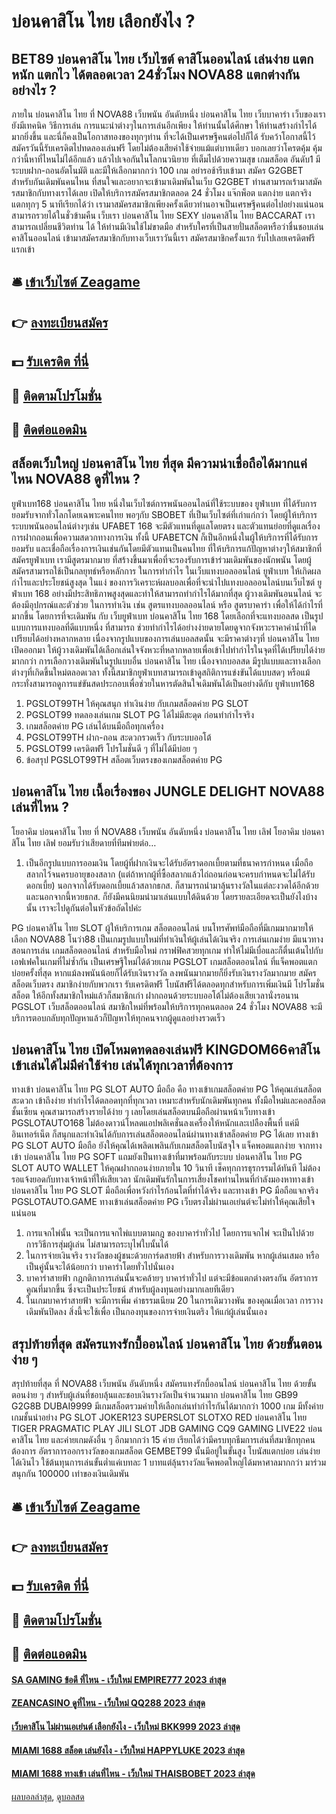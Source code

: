 # บ่อนคาสิโน ไทย เลือกยังไง ?
## BET89 บ่อนคาสิโน ไทย เว็บไซต์ คาสิโนออนไลน์ เล่นง่าย แตกหนัก แตกไว ได้ตลอดเวลา 24ชั่วโมง NOVA88 แตกต่างกันอย่างไร ?
ภายใน บ่อนคาสิโน ไทย ที่ NOVA88 เว็บพนัน อันดับหนึ่ง บ่อนคาสิโน ไทย เว็บบาคาร่า เว็บของเรายังมีเทคนิค วิธีการเล่น การแนะนำต่างๆในการเล่นอีกเพียง ให้ท่านนั้นได้ศึกษา ให้ท่านสร้างกำไรได้มากยิ่งขึ้น และนี่ก็คงเป็นโอกาสทองของทุกๆท่าน ที่จะได้เป็นเศรษฐีคนต่อไปก็ได้ รับคว้าโอกาสนี้ไว้สมัครวันนี้รับเครดิตไปทดลองเล่นฟรี โดยไม่ต้องเสียค่าใช้จ่ายแม้แต่บาทเดียว บอกเลยว่าโครตคุ้ม คุ้มกว่านี้หาที่ไหนไม่ได้อีกแล้ว แล้วไปเจอกันในโลกนวนิยาย ที่เต็มไปด้วยความสุข เกมสล็อต อันดับ1 มีระบบฝาก-ถอนอัตโนมัติ และมีให้เลือกมากกว่า 100 เกม อย่ารอช้ารีบเข้ามา สมัคร G2GBET
สำหรับกันเดิมพันคนไหน ที่สนใจและอยากจะเข้ามาเดิมพันในเว็บ G2GBET ท่านสามารถเร้ามาสมัครสมาชิกกับทางเราได้เลย เปิดให้บริการสมัครสมาชิกตลอด 24 ชั่วโมง แจ๊กพ็อต แตกง่าย แตกจริง แตกทุกๆ 5 นาทีเรียกได้ว่า เรามาสมัครสมาชิกเพียงครั้งเดียวท่านอาจเป็นเศรษฐีคนต่อไปอย่างแน่นอน สามารถรวยได้ในชั่วข้ามคืน เว็บเรา บ่อนคาสิโน ไทย SEXY บ่อนคาสิโน ไทย BACCARAT เราสามารถเปลี่ยนชีวิตท่าน ได้ ให้ท่านมีเงินใช้ไม่ขาดมือ สำหรับใครที่เป็นสายปั่นสล็อตหรือว่าชื่นชอบเล่นคาสิโนออนไลน์ เข้ามาสมัครสมาชิกกับทางเว็บเราวันนี้เรา สมัครสมาชิกครั้งแรก รับไปเลยเครดิตฟรีแรกเข้า

## 🛎 [เข้าเว็บไซต์ Zeagame](https://bit.ly/3SdLNi2)
## 👉 [ลงทะเบียนสมัคร](https://bit.ly/3SdLNi2)
## 💵 [รับเครดิต ที่นี่](https://bit.ly/3dyRKHj)
## 👑 [ติดตามโปรโมชั่น](https://bit.ly/3dyRKHj)
## 📱 [ติดต่อแอดมิน](https://bit.ly/3dyRKHj)

## สล็อตเว็บใหญ่ บ่อนคาสิโน ไทย ที่สุด มีความน่าเชื่อถือได้มากแค่ไหน NOVA88 ดูที่ไหน ?
ยูฟ่าเบท168 บ่อนคาสิโน ไทย หนึ่งในเว็บไซต์การพนันออนไลน์ที่ใช้ระบบของ ยูฟ่าเบท ที่ได้รับการยอมรับจากทั่วโลกโดยเฉพาะคนไทย พอๆกับ SBOBET ที่เป็นเว็บไซต์ที่เก่าแก่กว่า โดยผู้ให้บริการระบบพนันออนไลน์ต่างๆเช่น UFABET 168 จะมีตัวแทนที่ดูแลโดยตรง และตัวแทนย่อยที่ดูแลเรื่องการฝากถอนเพื่อความสดวกทางการเงิน ทั้งนี้ UFABETCN ก็เป็นอีกหนึ่งในผู้ให้บริการที่ได้รับการยอมรับ และเชื่อถือเรื่องการเงินเช่นกันโดยมีตัวแทนเป็นคนไทย ที่ให้บริการแก้ปัญหาต่างๆให้สมาชิกที่สมัครยูฟ่าเบท
เรามีสูตรมากมาย ที่สร้างขึ้นมาเพื่อที่จะรองรับการเข้าร่วมเดิมพันของนักพนัน โดยผู้สมัครสามารถใช้เป็นกลยุทธ์หรือหลักการ ในการทำกำไร ในเว็บแทงบอลออนไลน์ ยูฟ่าเบท ให้เกิดผลกำไรและประโยชน์สูงสุด ในแง่ ของการวิเคราะห์ผลบอลเพื่อที่จะนำไปแทงบอลออนไลน์บนเว็บไซต์ ยูฟ่าเบท 168 อย่างมีประสิทธิภาพสูงสุดและทำให้สามารถทำกำไรได้มากที่สุด ผู้วางเดิมพันอนนไลน์ จะต้องมีอุปกรณ์และตัวช่วย ในการทำเงิน เช่น สูตรแทงบอลออนไลน์ หรือ สูตรบาคาร่า เพื่อให้ได้กำไรที่มากขึ้น โดยการที่จะเดิมพัน กับ เว็บยูฟ่าเบท บ่อนคาสิโน ไทย 168 โดยเลือกที่จะแทงบอลสด เป็นรูปแบบการแทงบอลที่ดีแบบหนึ่ง ที่สามารถ ช่วยทำกำไรได้อย่างง่ายดายโดยดูจากจังหวะราคาค่าน้ำที่ไดเปรียบได้อย่างหลากหลาย เนื่องจากรูปแบบของการเล่นบอลสดนั้น จะมีราคาต่างๆที่ บ่อนคาสิโน ไทย เปิดออกมา ให้ผู้วางเดิมพันได้เลือกเล่นใจจังหวะที่หลากหลายเพื่อเข้าไปทำกำไรในจุดที่ได้เปรียบได้ง่ายมากกว่า การเลือกวางเดิมพันในรูปแบบอื่น บ่อนคาสิโน ไทย เนื่องจากบอลสด มีรูปแบบและทางเลือกต่างๆที่เกิดขึ้นใหม่ตลอดเวลา ทั้งนี้สมาชิกยูฟ่าเบทสามารถเข้าดูสถิติการแข่งขันได้แบบสดๆ หรือแม้กระทั่งสามารถดูการแข่ขันสดประกอบเพื่อช่วยในหารตัดสินใจเดิมพันได้เป็นอย่างดีกับ ยูฟ่าเบท168
1. PGSLOT99TH ให้คุณสนุก ทำเงินง่าย กับเกมสล็อตค่าย PG SLOT
2. PGSLOT99 ทดลองเล่นเกม SLOT PG ได้ไม่มีสะดุด ก่อนทำกำไรจริง
3. เกมสล็อตค่าย PG เล่นได้บนมือถือทุกเครื่อง
4. PGSLOT99TH ฝาก-ถอน สะดวกรวดเร็ว กับระบบออโต้
5. PGSLOT99 เครดิตฟรี โปรโมชั่นดี ๆ ที่ไม่ได้มีบ่อย ๆ
6. ข้อสรุป PGSLOT99TH สล็อตเว็บตรงของเกมสล็อตค่าย PG

## บ่อนคาสิโน ไทย เนื้อเรื่องของ JUNGLE DELIGHT NOVA88 เล่นที่ไหน ?
โยอาคิม บ่อนคาสิโน ไทย ที่ NOVA88 เว็บพนัน อันดับหนึ่ง บ่อนคาสิโน ไทย เลิฟ โยอาคิม บ่อนคาสิโน ไทย เลิฟ ยอมรับว่าเสียดายที่ทีมพ่ายต่อ…
1. เป็นอีกรูปแบบการออมเงิน โดยผู้ที่ฝากเงินจะได้รับอัตราดอกเบี้ยตามที่ธนาคารกำหนด เมื่อถือสลากไว้จนครบอายุของสลาก (แต่ถ้าหากผู้ที่ซื้อสลากแล้วไถ่ถอนก่อนจะครบกำหนดจะไม่ได้รับดอกเบี้ย) นอกจากได้รับดอกเบี้ยแล้วสลากธกส. ก็สามารถนำมาลุ้นรางวัลในแต่ละงวดได้อีกด้วย และนอกจากนี้หวยธกส. ก็ยังมีคนนิยมนำมาเล่นแบบใต้ดินด้วย โดยรายละเอียดจะเป็นยังไงบ้างนั้น เราจะไปดูกันต่อในหัวข้อถัดไปค่ะ

PG บ่อนคาสิโน ไทย SLOT ผู้ให้บริการเกม สล็อตออนไลน์ บนโทรศัพท์มือถือที่มีเกมมากมายให้เลือก NOVA88 โนว่า88 เป็นเกมรูปแบบใหม่ที่ทำเงินให้ผู้เล่นได้เงินจริง การเล่นเกมง่าย มีแนวทางสอนการเล่น เกมสล็อตออนไลน์ สำหรับมือใหม่ กราฟฟิคสวยทุกเกม ทำให้ไม่มีเบื่อและก็ตื่นเต้นไปกับเอฟเฟคในเกมที่ไม่ซ้ำกัน เป็นเศรษฐีใหม่ได้ด้วยเกม PGSLOT เกมสล็อตออนไลน์ ที่แจ็คพอตแตกบ่อยครั้งที่สุด หากแม้ลงพนันน้อยก็ได้รับเงินรางวัล ลงพนันมากมายก็ยิ่งรับเงินรางวัลมากมาย สมัครสล็อตเว็บตรง สมาชิกง่ายกับพวกเรา รับเครดิตฟรี โบนัสฟรีได้ตลอดทุกสำหรับการเพิ่มเงินมี โปรโมชั่นสล็อต ให้อีกทั้งสมาชิกใหม่แล้วก็สมาชิกเก่า ฝากถอนด้วยระบบออโต้ไม่ต้องเสียเวลานั่งรอนาน PGSLOT เว็บสล็อตออนไลน์ สมาชิกใหม่ที่พร้อมให้บริการทุกคนตลอด 24 ชั่วโมง NOVA88 จะมีบริการตอบกลับทุกปัญหาแล้วก็ปัญหาให้ทุกคนจากผู้ดูแลอย่างรวดเร็ว

## บ่อนคาสิโน ไทย เปิดโหมดทดลองเล่นฟรี KINGDOM66คาสิโน เข้าเล่นได้ไม่มีค่าใช้จ่าย เล่นได้ทุกเวลาที่ต้องการ
ทางเข้า บ่อนคาสิโน ไทย PG SLOT AUTO มือถือ คือ ทางเข้าเกมสล็อตค่าย PG ให้คุณเล่นสล็อตสะดวก เข้าถึงง่าย ทำกำไรได้ตลอดทุกที่ทุกเวลา เหมาะสำหรับนักเดิมพันทุกคน ทั้งมือใหม่และคอสล็อตชั้นเซียน คุณสามารถสร้างรายได้ง่าย ๆ เลยโดยเล่นสล็อตบนมือถือผ่านหน้าเว็บทางเข้า PGSLOTAUTO168 ไม่ต้องดาวน์โหลดแอปพลิเคชั่นลงเครื่องให้หนักและเปลืองพื้นที่ แค่มีอินเทอร์เน็ต ก็สนุกและทำเงินได้กับการเล่นสล็อตออนไลน์ผ่านทางเข้าสล็อตค่าย PG ได้เลย
ทางเข้า PG SLOT AUTO มือถือ ยังให้คุณได้เพลิดเพลินกับเกมสล็อตโบนัสจุใจ แจ็คพอตแตกง่าย จากทางเข้า บ่อนคาสิโน ไทย PG SOFT แถมยังเป็นทางเข้าที่มาพร้อมกับระบบ บ่อนคาสิโน ไทย PG SLOT AUTO WALLET ให้คุณฝากถอนง่ายภายใน 10 วินาที เช็คทุกการธุรกรรมได้ทันที ไม่ต้องรอแจ้งยอดกับทางเจ้าหน้าที่ให้เสียเวลา นักเดิมพันรักในการเสี่ยงโชคท่านไหนที่กำลังมองหาทางเข้า บ่อนคาสิโน ไทย PG SLOT มือถือเพื่อหวังกำไรก้อนโตที่ทำได้จริง และทางเข้า PG มือถือแจกจริง PGSLOTAUTO.GAME ทางเข้าเล่นสล็อตค่าย PG เว็บตรงไม่ผ่านเอเย่นต์จะไม่ทำให้คุณเสียใจแน่นอน
1. การแจกไพ่นั้น จะเป็นการแจกไพ่แบบตามกฎ ของบาคาร่าทั่วไป โดยการแจกไพ่ จะเป็นไปด้วย การวิธีการสุ่มผู้เล่น ไม่สามารถระบุไพ่ใบนั้นได้
2. ในการจ่ายเงินจริง รางวัลของผู้ชนะด้วยการ์ดสายฟ้า สำหรับการวางเดิมพัน หากผู้เล่นเสมอ หรือเป็นคู่นั้นจะได้น้อยกว่า บาคาร่าโดยทั่วไปนั่นเอง
3. บาคาร่าสายฟ้า กฎกติกาการเล่นนั้นจะคล้ายๆ บาคาร่าทั่วไป แต่จะมีข้อแตกต่างตรงกัน อัตราการคูณที่มากขึ้น ซึ่งจะเป็นประโยชน์ สำหรับผู้ลงทุนอย่างมากเลยทีเดียว
4. ในเกมบาคาร่าสายฟ้า จะมีการเพิ่ม ค่าธรรมเนียม 20 ในการเดิมวางพัน ของคุณเมื่อเวลา การวางเดิมพันปิดลง สิ่งนี้จะใช้เพื่อ เป็นกองทุนของการจ่ายเงินตริง ให้แก่ผู้เล่นนั้นเอง

## สรุปท้ายที่สุด สมัครแทงรักบี้ออนไลน์ บ่อนคาสิโน ไทย ด้วยขั้นตอนง่าย ๆ
สรุปท้ายที่สุด ที่ NOVA88 เว็บพนัน อันดับหนึ่ง สมัครแทงรักบี้ออนไลน์ บ่อนคาสิโน ไทย ด้วยขั้นตอนง่าย ๆ สำหรับผู้เล่นที่ชอบลุ้นและชอบเงินรางวัลเป็นจำนวนมาก บ่อนคาสิโน ไทย GB99 G2G8B DUBAI9999 มีเกมสล็อตรวมค่ายให้เลือกเล่นทำกำไรกันได้มากกว่า 1000 เกม มีทั้งค่ายเกมชั้นนำอย่าง PG SLOT JOKER123 SUPERSLOT SLOTXO RED บ่อนคาสิโน ไทย TIGER PRAGMATIC PLAY JILI SLOT JDB GAMING CQ9 GAMING LIVE22 บ่อนคาสิโน ไทย และค่ายเกมดังอื่น ๆ อีกมากกว่า 15 ค่าย เรียกได้ว่ามีครบทุกธีมการเล่นที่สมาชิกทุกคนต้องการ อัตราการออกรางวัลของเกมสล็อต GEMBET99 นั้นมีอยู่ในขั้นสูง โบนัสแตกบ่อย เล่นง่าย ได้เงินไว ใช้ต้นทุนการเล่นขั้นต่ำแค่เบทละ 1 บาทแต่ลุ้นรางวัลแจ็คพอตใหญ่ได้มหาศาลมากกว่า มาร่วมสนุกกัน 100000 เท่าของเงินเดิมพัน

## 🛎 [เข้าเว็บไซต์ Zeagame](https://bit.ly/3SdLNi2)
## 👉 [ลงทะเบียนสมัคร](https://bit.ly/3SdLNi2)
## 💵 [รับเครดิต ที่นี่](https://bit.ly/3dyRKHj)
## 👑 [ติดตามโปรโมชั่น](https://bit.ly/3dyRKHj)
## 📱 [ติดต่อแอดมิน](https://bit.ly/3dyRKHj)

#### [SA GAMING ข้อดี ที่ไหน - เว็บใหม่ EMPIRE777 2023 ล่าสุด](https://atom.io/themes/sa%20gaming%20ข้อดี%20ที่ไหน%20-%20เว็บใหม่%20empire777%202023%20ล่าสุด)
#### [ZEANCASINO ดูที่ไหน - เว็บใหม่ QQ288 2023 ล่าสุด](https://atom.io/themes/zeancasino%20ดูที่ไหน%20-%20เว็บใหม่%20qq288%202023%20ล่าสุด)
#### [เว็บคาสิโน ไม่ผ่านเอเย่นต์ เลือกยังไง - เว็บใหม่ BKK999 2023 ล่าสุด](https://atom.io/themes/เว็บคาสิโน%20ไม่ผ่านเอเย่นต์%20เลือกยังไง%20-%20เว็บใหม่%20bkk999%202023%20ล่าสุด)
#### [MIAMI 1688 สล็อต เล่นยังไง - เว็บใหม่ HAPPYLUKE 2023 ล่าสุด](https://atom.io/themes/miami%201688%20สล็อต%20เล่นยังไง%20-%20เว็บใหม่%20happyluke%202023%20ล่าสุด)
#### [MIAMI 1688 ทางเข้า เล่นที่ไหน - เว็บใหม่ THAISBOBET 2023 ล่าสุด](https://atom.io/themes/miami%201688%20ทางเข้า%20เล่นที่ไหน%20-%20เว็บใหม่%20thaisbobet%202023%20ล่าสุด)

[ผลบอลล่าสุด](https://siamsport.tv "ผลบอลล่าสุด"), [ดูบอลสด](https://siamsport.tv/ดูบอลสด "ดูบอลสด")